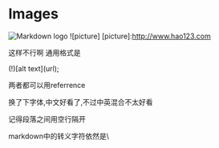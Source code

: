 # Images
![Markdown logo](http://bit.do/how-to-markdown)
![picture] \[picture]:http://www.hao123.com

这样不行啊 通用格式是

(!)\[alt text]\(url);

两者都可以用referrence

换了下字体,中文好看了,不过中英混合不太好看

记得段落之间用空行隔开

markdown中的转义字符依然是\

